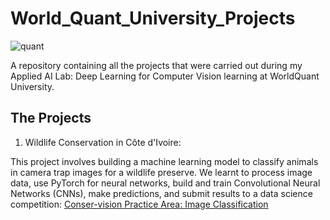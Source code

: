 # World_Quant_University_Projects

![quant](https://user-images.githubusercontent.com/101701760/168424721-2ab686b1-51cf-4fb3-9bc1-7ad26828f937.png)

A repository containing all the projects that were carried out during my Applied AI Lab: Deep Learning for Computer Vision learning at WorldQuant University.

## The Projects
1. Wildlife Conservation in Côte d'Ivoire:
   
This project involves building a machine learning model to classify animals in camera trap images for a wildlife preserve. We learnt to process image data, use PyTorch for neural networks, build and train Convolutional Neural Networks (CNNs), make predictions, and submit results to a data science competition: [Conser-vision Practice Area: Image Classification](https://www.drivendata.org/competitions/87/competition-image-classification-wildlife-conservation/) 
